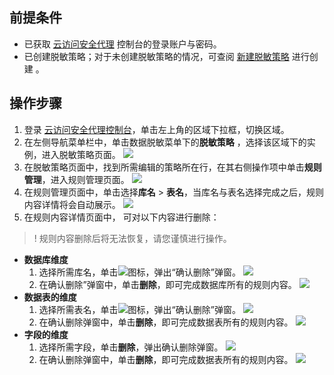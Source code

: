 ## 前提条件

- 已获取 [云访问安全代理](https://console.cloud.tencent.com/casb) 控制台的登录账户与密码。
- 已创建脱敏策略；对于未创建脱敏策略的情况，可查阅 [新建脱敏策略](https://cloud.tencent.com/document/product/1303/56900) 进行创建 。

## 操作步骤
1. 登录 [云访问安全代理控制台](https://console.cloud.tencent.com/casb)，单击左上角的区域下拉框，切换区域。
2. 在左侧导航菜单栏中，单击数据脱敏菜单下的**脱敏策略** ，选择该区域下的实例，进入脱敏策略页面。
![](https://main.qcloudimg.com/raw/015c463c1e77279ba87850c7ee3bc390.png)
3. 在脱敏策略页面中，找到所需编辑的策略所在行，在其右侧操作项中单击**规则管理**，进入规则管理页面。
![](https://main.qcloudimg.com/raw/ce6c914f3a2e18f566d11b1bcde1def4.png)
4. 在规则管理页面中，单击选择**库名** > **表名**，当库名与表名选择完成之后，规则内容详情将会自动展示。
![](https://main.qcloudimg.com/raw/dc1b3cc608392afb2efad18512831bcd.png)
5. 在规则内容详情页面中， 可对以下内容进行删除：
> ! 规则内容删除后将无法恢复，请您谨慎进行操作。
> 
 - **数据库维度**
    1. 选择所需库名，单击![](https://main.qcloudimg.com/raw/552aa53fc490392211e65d661033dd7a.png)图标，弹出“确认删除”弹窗。
![](https://main.qcloudimg.com/raw/53e46ca4470cc954f1ec3cfbe7ee3e50.png)
    2. 在确认删除”弹窗中，单击**删除**，即可完成数据库所有的规则内容。
![](https://main.qcloudimg.com/raw/e738e92e91af565abceacffd8a923536.png)
 - **数据表的维度**
    1. 选择所需表名，单击![](https://qcloudimg.tencent-cloud.cn/raw/a921ec2a6503027f848b2ae570380b39.png)图标，弹出“确认删除”弹窗。
![](https://main.qcloudimg.com/raw/f924488c2640fd31aa2f36a239baf3f9.png) 
    2. 在确认删除弹窗中，单击**删除**，即可完成数据表所有的规则内容。
![](https://main.qcloudimg.com/raw/e0c027697ad7f4a350ebfcbeb0beaf5c.png)
 - **字段的维度**
    1. 选择所需字段，单击**删除**，弹出确认删除弹窗。
![](https://main.qcloudimg.com/raw/f62192fabff1b62fcdaf9041b3c29da2.png)
    2. 在确认删除弹窗中，单击**删除**，即可完成数据表所有的规则内容。
![](https://main.qcloudimg.com/raw/babf9fda5424f8d44c4654f1132a4f99.png)
